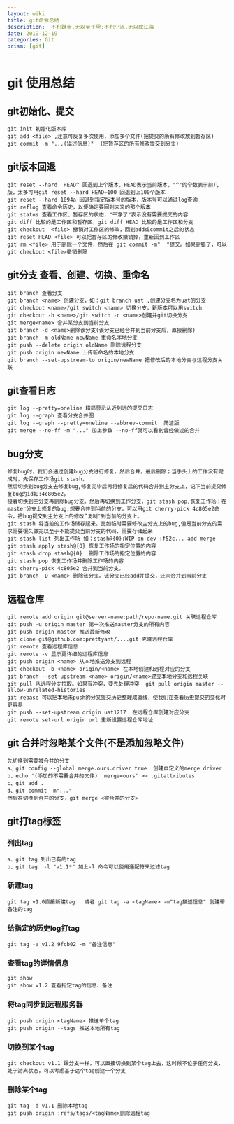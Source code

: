 ```yaml
---
layout: wiki
title: git命令总结
description:  不积跬步,无以至千里;不积小流,无以成江海
date: 2019-12-19
categories: Git
prism: [git]
---
```


# git 使用总结

## git初始化、提交

    git init 初始化版本库
    git add <file> ,注意可反复多次使用，添加多个文件(把提交的所有修改放到暂存区)
    git commit -m "...(描述信息)"  (把暂存区的所有修改提交到分支)   
## git版本回退

    git reset --hard  HEAD^ 回退到上个版本，HEAD表示当前版本，"^"的个数表示前几版，太多可用git reset --hard HEAD~100 回退到上100个版本
    git reset --hard 1094a 回退到指定版本号的版本，版本号可以通过log查询
    git reflog 查看命令历史，以便确定要回到未来的那个版本
    git status 查看工作区、暂存区的状态，"干净了"表示没有需要提交的内容
    git diff 比较的是工作区和暂存区，git diff HEAD 比较的是工作区和分支
    git checkout  <file> 撤销对工作区的修改，回到add或commit之后的状态
    git reset HEAD <file> 可以把暂存区的修改撤销掉，重新回到工作区
    git rm <file> 用于删除一个文件，然后在 git commit -m"  "提交。如果删错了，可以git checkout <file>撤销删除
## git分支 查看、创建、切换、重命名

    git branch 查看分支
    git branch <name> 创建分支，如：git branch uat ,创建分支名为uat的分支
    git checkout <name>/git switch <name> 切换分支，新版本可以用switch
    git checkout -b <name>/git switch -c <name>创建并git切换分支
    git merge<name> 合并某分支到当前分支
    git branch -d <name>删除该分支(该分支已经合并到当前分支后，直接删除)
    git branch -m oldName newName 重命名本地分支
    git push --delete origin oldName 删除远程分支
    git push origin newName 上传新命名的本地分支
    git branch --set-upstream-to origin/newName 把修改后的本地分支与远程分支关联

## git查看日志

    git log --pretty=oneline 精简显示从近到远的提交日志
    git log --graph 查看分支合并图
    git log --graph --pretty=oneline --abbrev-commit  简洁版
    git merge --no-ff -m "..." 加上参数 --no-ff就可以看到曾经做过的合并

## bug分支

    修复bug时，我们会通过创建bug分支进行修复，然后合并，最后删除；当手头上的工作没有完成时，先保存工作场git stash，
    然后切换到bug分支去修复bug,修复完毕后再将修复后的代码合并到主分支上，记下当前提交修复bug的id如:4c805e2，
    接着切换到主分支再删除bug分支。然后再切换到工作分支，git stash pop,恢复工作场；在master分支上修复的bug,想要合并到当前的分支，可以用git cherry-pick 4c805e2命令，把bug提交到主分支上的修改“复制"到当前的分支上。
    git stash 将当前的工作场储存起来。比如临时需要修改主分支上的bug,但是当前分支的需求需要很久做完以至于不能提交当前分支的代码，需要存储起来
    git stash list 列出工作场 如：stash@{0}:WIP on dev :f52c... add merge
    git stash apply stash@{0} 恢复工作场的指定位置的内容
    git stash drop stash@{0}  删除工作场的指定位置的内容
    git stash pop 恢复工作场并删除工作场的内容
    git cherry-pick 4c805e2 合并到当前分支。
    git branch -D <name> 删除该分支。该分支已经add并提交，还未合并到当前分支  

## 远程仓库 
    
    git remote add origin git@server-name:path/repo-name.git 关联远程仓库
    git push -u origin master 第一次推送master分支的所有内容
    git push origin master 推送最新修改
    git clone git@github.com:prettyant/....git 克隆远程仓库
    git remote 查看远程库信息
    git remote -v 显示更详细的远程库信息
    git push origin <name> 从本地推送分支到远程
    git checkout -b <name> origin/<name> 在本地创建和远程对应的分支
    git branch --set-upstream <name> origin/<name>建立本地分支和远程关联
    git pull 从远程分支拉取。如果有冲突，要先处理冲突  git pull origin master --allow-unrelated-histories
    git rebase 可以把本地未push的分叉提交历史整理成直线，使我们在查看历史提交的变化时更容易
    git push --set-upstream origin uat1217  在远程仓库创建对应分支
    git remote set-url origin url 重新设置远程仓库地址

## git 合并时忽略某个文件(不是添加忽略文件)

    先切换到需要被合并的分支
    a、git config --global merge.ours.driver true  创建自定义的merge driver
    b、echo '(添加的不需要合并的文件)  merge=ours' >> .gitattributes
    c、git add . 
    d、git commit -m"..."   
    然后在切换到合并的分支，git merge <被合并的分支>

## git打tag标签

### 列出tag

    a、git tag 列出已有的tag
    b、git tag  -l "v1.1*" 加上-l 命令可以使用通配符来过滤tag

### 新建tag

    git tag v1.0直接新建tag   或者 git tag -a <tagName> -m"tag描述信息" 创建带备注的tag

### 给指定的历史log打tag

    git tag -a v1.2 9fcb02 -m "备注信息"

### 查看tag的详情信息

    git show 
    git show v1.2 查看指定tag的信息、备注

### 将tag同步到远程服务器

    git push origin <tagName> 推送单个tag
    git push origin --tags 推送本地所有tag

### 切换到某个tag

    git checkout v1.1 跟分支一样，可以直接切换到某个tag上去，这时候不位于任何分支，处于游离状态，可以考虑基于这个tag创建一个分支

### 删除某个tag

    git tag -d v1.1 删除本地tag
    git push origin :refs/tags/<tagName>删除远程tag









